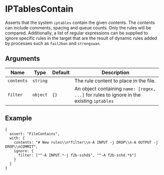 # IPTablesContain

Asserts that the system `iptables` contain the given contents.  The contents can include comments, spacing and queue counts. Only the rules will be compared. Additionally, a list of regular expressions can be supplied to ignore specific rules in the target that are the result of dynamic rules added by processes such as `fail2ban` and `strongswan`.

## Arguments

| Name       | Type     | Default | Description                                                                              |
| ---------- | -------- | ------- | ---------------------------------------------------------------------------------------- |
| `contents` | `string` |         | The rule content to place in the file.                                                   |
| `filter`   | `object` | `{}`    | An object containing `name: [regex, ...]` for rules to ignore in the existing `iptables` |

## Example

```json5
{
  assert: "FileContains",
  with: {
    contents: "# New rules\\n*filter\\n-A INPUT -j DROP\\n-A OUTPUT -j DROP\\nCOMMIT",
    ignore: {
      filter: ["^-A INPUT.*-j f2b-sshd$", "^-A f2b-sshd.*$"]
    }
  }
}
```
